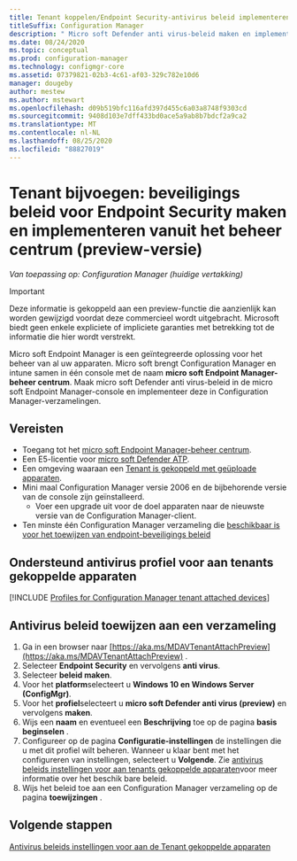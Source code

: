 ```yaml
---
title: Tenant koppelen/Endpoint Security-antivirus beleid implementeren vanuit het micro soft Endpoint Manager-beheer centrum (preview)
titleSuffix: Configuration Manager
description: " Micro soft Defender anti virus-beleid maken en implementeren vanuit de micro soft Endpoint Manager-console en voor Configuration Manager-verzamelingen."
ms.date: 08/24/2020
ms.topic: conceptual
ms.prod: configuration-manager
ms.technology: configmgr-core
ms.assetid: 07379821-02b3-4c61-af03-329c782e10d6
manager: dougeby
author: mestew
ms.author: mstewart
ms.openlocfilehash: d09b519bfc116afd397d455c6a03a8748f9303cd
ms.sourcegitcommit: 9408d103e7dff433bd0ace5a9ab8b7bdcf2a9ca2
ms.translationtype: MT
ms.contentlocale: nl-NL
ms.lasthandoff: 08/25/2020
ms.locfileid: "88827019"
---
```

# <a name="tenant-attach-create-and-deploy-endpoint-security-antivirus-policy-from-the-admin-center-preview"></a><a name="bkmk_atp"></a> Tenant bijvoegen: beveiligings beleid voor Endpoint Security maken en implementeren vanuit het beheer centrum (preview-versie)
<!--5691658-->
*Van toepassing op: Configuration Manager (huidige vertakking)*

> [!Important]
> Deze informatie is gekoppeld aan een preview-functie die aanzienlijk kan worden gewijzigd voordat deze commercieel wordt uitgebracht. Microsoft biedt geen enkele expliciete of impliciete garanties met betrekking tot de informatie die hier wordt verstrekt. 

Micro soft Endpoint Manager is een geïntegreerde oplossing voor het beheer van al uw apparaten. Micro soft brengt Configuration Manager en intune samen in één console met de naam **micro soft Endpoint Manager-beheer centrum**. Maak micro soft Defender anti virus-beleid in de micro soft Endpoint Manager-console en implementeer deze in Configuration Manager-verzamelingen.


## <a name="prerequisites"></a>Vereisten

- Toegang tot het [micro soft Endpoint Manager-beheer centrum](https://endpoint.microsoft.com/).
- Een E5-licentie voor [micro soft Defender ATP](https://docs.microsoft.com/windows/security/threat-protection/microsoft-defender-atp/minimum-requirements#licensing-requirements).
- Een omgeving waaraan een [Tenant is gekoppeld met geüploade apparaten](device-sync-actions.md).
- Mini maal Configuration Manager versie 2006 en de bijbehorende versie van de console zijn geïnstalleerd.
   - Voer een upgrade uit voor de doel apparaten naar de nieuwste versie van de Configuration Manager-client.
- Ten minste één Configuration Manager verzameling die [beschikbaar is voor het toewijzen van endpoint-beveiligings beleid](atp-onboard.md#bkmk_collections)

## <a name="supported-antivirus-profile-for-tenant-attached-devices"></a>Ondersteund antivirus profiel voor aan tenants gekoppelde apparaten

[!INCLUDE [Profiles for Configuration Manager tenant attached devices](../../intune/protect/includes/configmgr-antivirus-profiles.md)]

## <a name="assign-antivirus-policies-to-a-collection"></a>Antivirus beleid toewijzen aan een verzameling

1. Ga in een browser naar [https://aka.ms/MDAVTenantAttachPreview](https://aka.ms/MDAVTenantAttachPreview) .
1. Selecteer **Endpoint Security** en vervolgens **anti virus**.
1. Selecteer **beleid maken**.
1. Voor het **platform**selecteert u **Windows 10 en Windows Server (ConfigMgr)**.
1. Voor het **profiel**selecteert u **micro soft Defender anti virus (preview)** en vervolgens **maken**.
1. Wijs een **naam** en eventueel een **Beschrijving** toe op de pagina **basis beginselen** .
1. Configureer op de pagina **Configuratie-instellingen** de instellingen die u met dit profiel wilt beheren. Wanneer u klaar bent met het configureren van instellingen, selecteert u **Volgende**. Zie [antivirus beleids instellingen voor aan tenants gekoppelde apparaten](../../intune/protect/antivirus-microsoft-defender-settings-windows-tenant-attach.md?toc=/mem/configmgr/tenant-attach/toc.json&bc=/mem/configmgr/tenant-attach/breadcrumb/toc.json)voor meer informatie over het beschik bare beleid.
1. Wijs het beleid toe aan een Configuration Manager verzameling op de pagina **toewijzingen** .

## <a name="next-steps"></a>Volgende stappen

[Antivirus beleids instellingen voor aan de Tenant gekoppelde apparaten](../../intune/protect/antivirus-microsoft-defender-settings-windows-tenant-attach.md?toc=/mem/configmgr/tenant-attach/toc.json&bc=/mem/configmgr/tenant-attach/breadcrumb/toc.json)